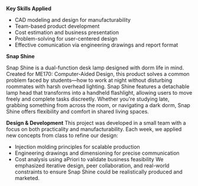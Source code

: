 **Key Skills Applied**
- CAD modeling and design for manufacturability
- Team-based product development
- Cost estimation and business presentation
- Problem-solving for user-centered design
- Effective comunication via engineering drawings and report format

**Snap Shine**

Snap Shine is a dual-function desk lamp designed with dorm life in mind. Created for ME170: Computer-Aided Design, this product solves a common problem faced by students—how to work at night without disturbing roommates with harsh overhead lighting.
Snap Shine features a detachable lamp head that transforms into a handheld flashlight, allowing users to move freely and complete tasks discreetly. Whether you're studying late, grabbing something from across the room, or navigating a dark dorm, Snap Shine offers flexibility and comfort in shared living spaces.

**Design & Development**
This project was developed in a small team with a focus on both practicality and manufacturability. Each week, we applied new concepts from class to refine our design:
- Injection molding principles for scalable production
- Engineering drawings and dimensioning for precise communication
- Cost analysis using aPriori to validate business feasibility
We emphasized iterative design, peer collaboration, and real-world constraints to ensure Snap Shine could be realistically produced and marketed.
